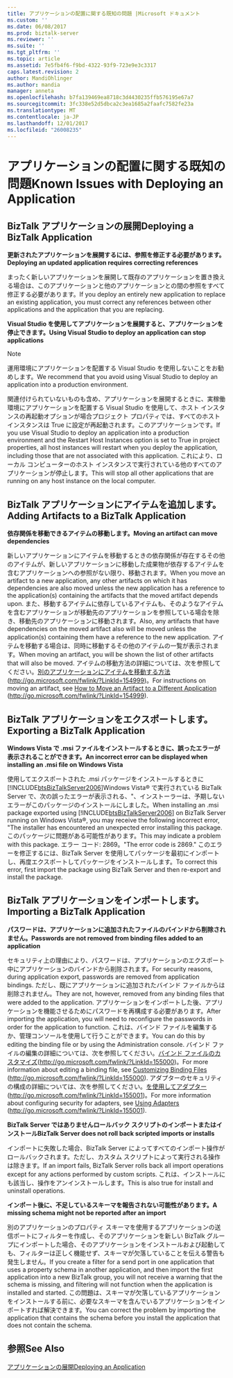 ```yaml
---
title: アプリケーションの配置に関する既知の問題 |Microsoft ドキュメント
ms.custom: ''
ms.date: 06/08/2017
ms.prod: biztalk-server
ms.reviewer: ''
ms.suite: ''
ms.tgt_pltfrm: ''
ms.topic: article
ms.assetid: 7e5fb4f6-f9bd-4322-93f9-723e9e3c3317
caps.latest.revision: 2
author: MandiOhlinger
ms.author: mandia
manager: anneta
ms.openlocfilehash: b7fa139469ea8718c3d4430235ffb576195e67a7
ms.sourcegitcommit: 3fc338e52d5dbca2c3ea1685a2faafc7582fe23a
ms.translationtype: MT
ms.contentlocale: ja-JP
ms.lasthandoff: 12/01/2017
ms.locfileid: "26008235"
---
```

# <a name="known-issues-with-deploying-an-application"></a><span data-ttu-id="7681f-102">アプリケーションの配置に関する既知の問題</span><span class="sxs-lookup"><span data-stu-id="7681f-102">Known Issues with Deploying an Application</span></span>
## <a name="deploying-a-biztalk-application"></a><span data-ttu-id="7681f-103">BizTalk アプリケーションの展開</span><span class="sxs-lookup"><span data-stu-id="7681f-103">Deploying a BizTalk Application</span></span>  
 <span data-ttu-id="7681f-104">**更新されたアプリケーションを展開するには、参照を修正する必要があります。**</span><span class="sxs-lookup"><span data-stu-id="7681f-104">**Deploying an updated application requires correcting references**</span></span>  
  
 <span data-ttu-id="7681f-105">まったく新しいアプリケーションを展開して既存のアプリケーションを置き換える場合は、このアプリケーションと他のアプリケーションとの間の参照をすべて修正する必要があります。</span><span class="sxs-lookup"><span data-stu-id="7681f-105">If you deploy an entirely new application to replace an existing application, you must correct any references between other applications and the application that you are replacing.</span></span>  
  
 <span data-ttu-id="7681f-106">**Visual Studio を使用してアプリケーションを展開すると、アプリケーションを停止できます。**</span><span class="sxs-lookup"><span data-stu-id="7681f-106">**Using Visual Studio to deploy an application can stop applications**</span></span>  
  
> [!NOTE]  
>  <span data-ttu-id="7681f-107">運用環境にアプリケーションを配置する Visual Studio を使用しないことをお勧めします。</span><span class="sxs-lookup"><span data-stu-id="7681f-107">We recommend that you avoid using Visual Studio to deploy an application into a production environment.</span></span>  
  
 <span data-ttu-id="7681f-108">関連付けられていないものも含め、アプリケーションを展開するときに、実稼働環境にアプリケーションを配置する Visual Studio を使用して、ホスト インスタンスの再起動オプションが場合プロジェクト プロパティでは、すべてのホスト インスタンスは True に設定が再起動されます。このアプリケーションです。</span><span class="sxs-lookup"><span data-stu-id="7681f-108">If you use Visual Studio to deploy an application into a production environment and the Restart Host Instances option is set to True in project properties, all host instances will restart when you deploy the application, including those that are not associated with this application.</span></span> <span data-ttu-id="7681f-109">これにより、ローカル コンピューターのホスト インスタンスで実行されている他のすべてのアプリケーションが停止します。</span><span class="sxs-lookup"><span data-stu-id="7681f-109">This will stop all other applications that are running on any host instance on the local computer.</span></span>  
  
## <a name="adding-artifacts-to-a-biztalk-application"></a><span data-ttu-id="7681f-110">BizTalk アプリケーションにアイテムを追加します。</span><span class="sxs-lookup"><span data-stu-id="7681f-110">Adding Artifacts to a BizTalk Application</span></span>  
 <span data-ttu-id="7681f-111">**依存関係を移動できるアイテムの移動します。**</span><span class="sxs-lookup"><span data-stu-id="7681f-111">**Moving an artifact can move dependencies**</span></span>  
  
 <span data-ttu-id="7681f-112">新しいアプリケーションにアイテムを移動するときの依存関係が存在するその他のアイテムが、新しいアプリケーションに移動した成果物が依存するアイテムを含むアプリケーションへの参照がない限り、移動されます。</span><span class="sxs-lookup"><span data-stu-id="7681f-112">When you move an artifact to a new application, any other artifacts on which it has dependencies are also moved unless the new application has a reference to the application(s) containing the artifacts that the moved artifact depends upon.</span></span> <span data-ttu-id="7681f-113">また、移動するアイテムに依存しているアイテムも、そのようなアイテムを含むアプリケーションが移動先のアプリケーションを参照している場合を除き、移動先のアプリケーションに移動されます。</span><span class="sxs-lookup"><span data-stu-id="7681f-113">Also, any artifacts that have dependencies on the moved artifact also will be moved unless the application(s) containing them have a reference to the new application.</span></span> <span data-ttu-id="7681f-114">アイテムを移動する場合は、同時に移動するその他のアイテムの一覧が表示されます。</span><span class="sxs-lookup"><span data-stu-id="7681f-114">When moving an artifact, you will be shown the list of other artifacts that will also be moved.</span></span> <span data-ttu-id="7681f-115">アイテムの移動方法の詳細については、次を参照してください。[別のアプリケーションにアイテムを移動する方法](http://go.microsoft.com/fwlink/?LinkId=154999)(http://go.microsoft.com/fwlink/?LinkId=154999)。</span><span class="sxs-lookup"><span data-stu-id="7681f-115">For instructions on moving an artifact, see [How to Move an Artifact to a Different Application](http://go.microsoft.com/fwlink/?LinkId=154999) (http://go.microsoft.com/fwlink/?LinkId=154999).</span></span>  
  
## <a name="exporting-a-biztalk-application"></a><span data-ttu-id="7681f-116">BizTalk アプリケーションをエクスポートします。</span><span class="sxs-lookup"><span data-stu-id="7681f-116">Exporting a BizTalk Application</span></span>  
 <span data-ttu-id="7681f-117">**Windows Vista で .msi ファイルをインストールするときに、誤ったエラーが表示されることができます。**</span><span class="sxs-lookup"><span data-stu-id="7681f-117">**An incorrect error can be displayed when installing an .msi file on Windows Vista**</span></span>  
  
 <span data-ttu-id="7681f-118">使用してエクスポートされた .msi パッケージをインストールするときに[!INCLUDE[btsBizTalkServer2006](../includes/btsbiztalkserver2006-md.md)]Windows Vista® で実行されている BizTalk Server で、次の誤ったエラーが表示される、"、インストーラーは、予期しないエラーがこのパッケージのインストールにしました。</span><span class="sxs-lookup"><span data-stu-id="7681f-118">When installing an .msi package exported using [!INCLUDE[btsBizTalkServer2006](../includes/btsbiztalkserver2006-md.md)] on BizTalk Server running on Windows Vista®, you may receive the following incorrect error, "The installer has encountered an unexpected error installing this package.</span></span> <span data-ttu-id="7681f-119">このパッケージに問題がある可能性があります。</span><span class="sxs-lookup"><span data-stu-id="7681f-119">This may indicate a problem with this package.</span></span> <span data-ttu-id="7681f-120">エラー コード: 2869。"</span><span class="sxs-lookup"><span data-stu-id="7681f-120">The error code is 2869."</span></span> <span data-ttu-id="7681f-121">このエラーを修正するには、BizTalk Server を使用してパッケージを最初にインポートし、再度エクスポートしてパッケージをインストールします。</span><span class="sxs-lookup"><span data-stu-id="7681f-121">To correct this error, first import the package using BizTalk Server and then re-export and install the package.</span></span>  
  
## <a name="importing-a-biztalk-application"></a><span data-ttu-id="7681f-122">BizTalk アプリケーションをインポートします。</span><span class="sxs-lookup"><span data-stu-id="7681f-122">Importing a BizTalk Application</span></span>  
 <span data-ttu-id="7681f-123">**パスワードは、アプリケーションに追加されたファイルのバインドから削除されません。**</span><span class="sxs-lookup"><span data-stu-id="7681f-123">**Passwords are not removed from binding files added to an application**</span></span>  
  
 <span data-ttu-id="7681f-124">セキュリティ上の理由により、パスワードは、アプリケーションのエクスポート中にアプリケーションのバインドから削除されます。</span><span class="sxs-lookup"><span data-stu-id="7681f-124">For security reasons, during application export, passwords are removed from application bindings.</span></span> <span data-ttu-id="7681f-125">ただし、既にアプリケーションに追加されたバインド ファイルからは削除されません。</span><span class="sxs-lookup"><span data-stu-id="7681f-125">They are not, however, removed from any binding files that were added to the application.</span></span> <span data-ttu-id="7681f-126">アプリケーションをインポートした後、アプリケーションを機能させるためにパスワードを再構成する必要があります。</span><span class="sxs-lookup"><span data-stu-id="7681f-126">After importing the application, you will need to reconfigure the passwords in order for the application to function.</span></span> <span data-ttu-id="7681f-127">これは、バインド ファイルを編集するか、管理コンソールを使用して行うことができます。</span><span class="sxs-lookup"><span data-stu-id="7681f-127">You can do this by editing the binding file or by using the Administration console.</span></span> <span data-ttu-id="7681f-128">バインド ファイルの編集の詳細については、次を参照してください。[バインド ファイルのカスタマイズ](http://go.microsoft.com/fwlink/?LinkId=155000)(http://go.microsoft.com/fwlink/?LinkId=155000)。</span><span class="sxs-lookup"><span data-stu-id="7681f-128">For more information about editing a binding file, see [Customizing Binding Files](http://go.microsoft.com/fwlink/?LinkId=155000) (http://go.microsoft.com/fwlink/?LinkId=155000).</span></span> <span data-ttu-id="7681f-129">アダプターのセキュリティの構成の詳細については、次を参照してください。[を使用してアダプター](http://go.microsoft.com/fwlink/?LinkId=155001) (http://go.microsoft.com/fwlink/?LinkId=155001)。</span><span class="sxs-lookup"><span data-stu-id="7681f-129">For more information about configuring security for adapters, see [Using Adapters](http://go.microsoft.com/fwlink/?LinkId=155001) (http://go.microsoft.com/fwlink/?LinkId=155001).</span></span>  
  
 <span data-ttu-id="7681f-130">**BizTalk Server ではありませんロールバック スクリプトのインポートまたはインストール**</span><span class="sxs-lookup"><span data-stu-id="7681f-130">**BizTalk Server does not roll back scripted imports or installs**</span></span>  
  
 <span data-ttu-id="7681f-131">インポートに失敗した場合、BizTalk Server によってすべてのインポート操作がロールバックされます。ただし、カスタム スクリプトによって実行される操作は除きます。</span><span class="sxs-lookup"><span data-stu-id="7681f-131">If an import fails, BizTalk Server rolls back all import operations except for any actions performed by custom scripts.</span></span> <span data-ttu-id="7681f-132">これは、インストールにも該当し、操作をアンインストールします。</span><span class="sxs-lookup"><span data-stu-id="7681f-132">This is also true for install and uninstall operations.</span></span>  
  
 <span data-ttu-id="7681f-133">**インポート後に、不足しているスキーマを報告されない可能性があります。**</span><span class="sxs-lookup"><span data-stu-id="7681f-133">**A missing schema might not be reported after an import**</span></span>  
  
 <span data-ttu-id="7681f-134">別のアプリケーションのプロパティ スキーマを使用するアプリケーションの送信ポートにフィルターを作成し、そのアプリケーションを新しい BizTalk グループにインポートした場合、そのアプリケーションをインストールおよび起動しても、フィルターは正しく機能せず、スキーマが欠落していることを伝える警告も発生しません。</span><span class="sxs-lookup"><span data-stu-id="7681f-134">If you create a filter for a send port in one application that uses a property schema in another application, and then import the first application into a new BizTalk group, you will not receive a warning that the schema is missing, and filtering will not function when the application is installed and started.</span></span> <span data-ttu-id="7681f-135">この問題は、スキーマが欠落しているアプリケーションをインストールする前に、必要なスキーマを含んでいるアプリケーションをインポートすれば解決できます。</span><span class="sxs-lookup"><span data-stu-id="7681f-135">You can correct the problem by importing the application that contains the schema before you install the application that does not contain the schema.</span></span>  
  
## <a name="see-also"></a><span data-ttu-id="7681f-136">参照</span><span class="sxs-lookup"><span data-stu-id="7681f-136">See Also</span></span>  
 [<span data-ttu-id="7681f-137">アプリケーションの展開</span><span class="sxs-lookup"><span data-stu-id="7681f-137">Deploying an Application</span></span>](../technical-guides/deploying-an-application.md)
